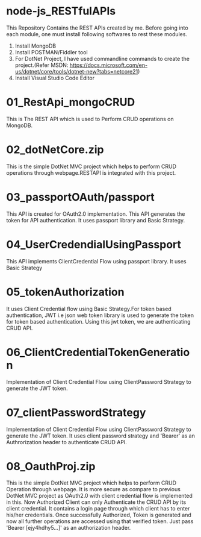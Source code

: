 
# node-js_RESTfulAPIs

This Repository Contains the REST APIs created by me.
Before going into each module, one must install following softwares to rest these modules.
1. Install MongoDB
2. Install POSTMAN/Fiddler tool
3. For DotNet Project, I have used commandline commands to create the project.(Refer MSDN: https://docs.microsoft.com/en-us/dotnet/core/tools/dotnet-new?tabs=netcore21)
4. Install Visual Studio Code Editor

# 01_RestApi_mongoCRUD 
This is The REST API which is used to Perform CRUD operations on MongoDB.
 
# 02_dotNetCore.zip
This is the simple DotNet MVC project which helps to perform CRUD operations through webpage.RESTAPI is integrated with this project.

# 03_passportOAuth/passport
This API is created for OAuth2.0 implementation. This API generates the token for API authentication. It uses passport library and Basic Strategy.

# 04_UserCredendialUsingPassport 
This API implements ClientCredential Flow using passport library. It uses Basic Strategy

# 05_tokenAuthorization
It uses Client Credential flow using Basic Strategy.For token based authentication, JWT i.e json web token library is used to generate the token for token based authentication. Using this jwt token, we are authenticating CRUD API.

# 06_ClientCredentialTokenGeneration 
Implementation of Client Credential Flow using ClientPassword Strategy to generate the JWT token.

# 07_clientPasswordStrategy
Implementation of Client Credential Flow using ClientPassword Strategy to generate the JWT token. It uses client password strategy and 'Bearer' as an Authrorization header to authenticate CRUD API.

# 08_OauthProj.zip
This is the simple DotNet MVC project which helps to perform CRUD Operation through webpage. It is more secure as compare to previous DotNet MVC project as OAuth2.0 with client credential flow is implemented in this. Now Authorized Client can only Authenticate the CRUD API by its client credential. It contains a login page through which client has to enter his/her credentials. Once successfully Authorized, Token is generated and now all further operations are accessed using that verified token. Just pass 'Bearer [ejy4hdhy5...]' as an authorization header.

